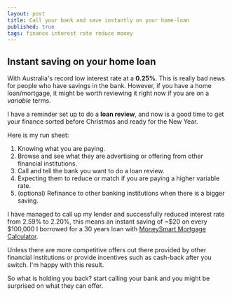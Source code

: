 ```yaml
---  
layout: post  
title: Call your bank and save instantly on your home-loan  
published: true  
tags: finance interest rate reduce money  
---  
```

  
## Instant saving on your home loan  
With Australia's record low interest rate at a **0.25%**. This is really bad news for people who have savings in the bank. However, if you have a home loan/mortgage, it might be worth reviewing it right now if you are on a *variable* terms.  
  
I have a reminder set up to do a **loan review**, and now is a good time to get your finance sorted before Christmas and ready for the New Year.  
  
Here is my run sheet:  
1. Knowing what you are paying.  
2. Browse and see what they are advertising or offering from other financial institutions.  
3. Call and tell the bank you want to do a loan review.  
4. Expecting them to reduce or match if you are paying a higher variable rate.  
5. (optional) Refinance to other banking institutions when there is a bigger saving.  
  
I have managed to call up my lender and successfully reduced interest rate from 2.59% to 2.20%, this means an instant saving of ~$20 on every $100,000 I borrowed for a 30 years loan with [MoneySmart Mortgage Calculator](https://moneysmart.gov.au/home-loans/mortgage-calculator).  
  
Unless there are more competitive offers out there provided by other financial institutions or provide incentives such as cash-back after you switch. I'm happy with this result.  
  
So what is holding you back? start calling your bank and you might be surprised on what they can offer.
